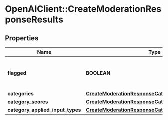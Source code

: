 # OpenAIClient::CreateModerationResponseResults

## Properties
Name | Type | Description | Notes
------------ | ------------- | ------------- | -------------
**flagged** | **BOOLEAN** | Whether any of the below categories are flagged. | 
**categories** | [**CreateModerationResponseCategories**](CreateModerationResponseCategories.md) |  | 
**category_scores** | [**CreateModerationResponseCategoryScores**](CreateModerationResponseCategoryScores.md) |  | 
**category_applied_input_types** | [**CreateModerationResponseCategoryAppliedInputTypes**](CreateModerationResponseCategoryAppliedInputTypes.md) |  | 


